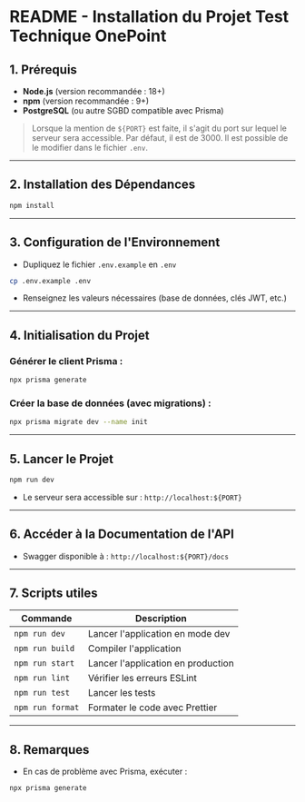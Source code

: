 # README - Installation du Projet Test Technique OnePoint

## 1. Prérequis
- **Node.js** (version recommandée : 18+)
- **npm** (version recommandée : 9+)
- **PostgreSQL** (ou autre SGBD compatible avec Prisma)

> Lorsque la mention de `${PORT}` est faite, il s'agit du port sur lequel le serveur sera accessible.
> Par défaut, il est de 3000. Il est possible de le modifier dans le fichier `.env`.

---

## 2. Installation des Dépendances
```bash
npm install
```

---

## 3. Configuration de l'Environnement
- Dupliquez le fichier `.env.example` en `.env`
```bash
cp .env.example .env
```
- Renseignez les valeurs nécessaires (base de données, clés JWT, etc.)

---

## 4. Initialisation du Projet
### Générer le client Prisma :
```bash
npx prisma generate
```

### Créer la base de données (avec migrations) :
```bash
npx prisma migrate dev --name init
```

---

## 5. Lancer le Projet
```bash
npm run dev
```
- Le serveur sera accessible sur : `http://localhost:${PORT}`

---

## 6. Accéder à la Documentation de l'API
- Swagger disponible à : `http://localhost:${PORT}/docs`

---

## 7. Scripts utiles
| Commande                      | Description                          |
|-------------------------------|-------------------------------------|
| `npm run dev`                 | Lancer l'application en mode dev   |
| `npm run build`               | Compiler l'application              |
| `npm run start`               | Lancer l'application en production  |
| `npm run lint`                | Vérifier les erreurs ESLint         |
| `npm run test`                | Lancer les tests                   |
| `npm run format`              | Formater le code avec Prettier      |

---

## 8. Remarques
- En cas de problème avec Prisma, exécuter :
```bash
npx prisma generate
```
